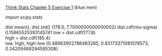 [Think Stats Chapter 5 Exercise 1](http://greenteapress.com/thinkstats2/html/thinkstats2006.html#toc50) (blue men)

import scipy.stats

dist.mean(), dist.std()
(178.0, 7.7000000000000002)
dist.cdf(mu-sigma)
0.15865525393145741
low = dist.cdf(177.8)   
high = dist.cdf(185.4)  
low, high, high-low
(0.48963902786483265, 0.83173371081078573, 0.34209468294595308)

